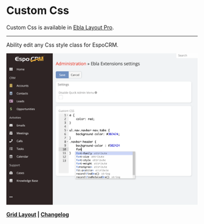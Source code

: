 # Custom Css


Custom Css is available in [Ebla Layout Pro](https://www.eblasoft.com.tr/espocrm-extension-page/espocrm-layout-pro).

---

Ability edit any Css style class for EspoCRM.

![custom-css](../../_static/images/extensions/ebla-layout-pro/custom-css.png)

**<font color=gray> [Grid Layout](grid-layout.md) </font> | <font color=gray> [Changelog](changelog.md) </font>**